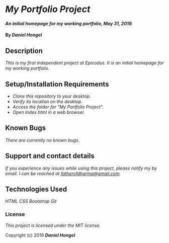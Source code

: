 # _My Portfolio Project_

#### _An initial homepage for my working portfolio, May 31, 2019._

#### By _**Daniel Hongel**_

## Description

_This is my first independent project at Epicodus. It is an initial homepage for my working portfolio._

## Setup/Installation Requirements

* _Clone this repository to your desktop._
* _Verify its location on the desktop._
* _Access the folder for "My Portfolio Project"._
* _Open Index.html in a web browser._

## Known Bugs

_There are currently no known bugs._

## Support and contact details

_If you experience any issues while using this project, please notify my by email. I can be reached at fatherofdharma@gmail.com._

## Technologies Used

_HTML_
_CSS_
_Bootstrap_
_Git_

### License

*This project is licensed under the MIT license.*

Copyright (c) 2019 **_Daniel Hongel_**
